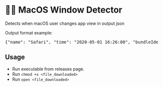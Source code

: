 # 🕵️‍♂️ MacOS Window Detector
Detects when macOS user changes app view in output json

Output format example: 
<pre>{"name": "Safari", "time": "2020-05-01 16:26:00", "bundleIdentifier": "com.apple.Safari","launchDate": "2020-05-01 09:29:11 +0000","PID": "78221", "isTerminated": 0}</pre>

## Usage
 - Run executable from releases page.
 - Run `chmod +x <file_downloaded>`
 - Run `open <file_downloaded>`

